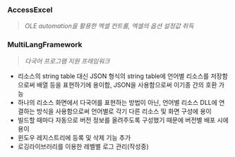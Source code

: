 ### AccessExcel
> _OLE automation을 활용한 엑셀 컨트롤, 엑셀의 옵션 설정값 취득_

### MultiLangFramework
> _다국어 프로그램 지원 프레임워크_
* 리소스의 string table 대신 JSON 형식의 string table에 언어별 리소스를 저장함으로써 배열 등을 표현하기에 용이함, JSON을 사용함으로써 이기종 간의 호환 가능
* 하나의 리소스 화면에서 다국어를 표현하는 방법이 아닌, 언어별 리소스 DLL에 연결하는 방식을 사용함으로써 언어별로 각기 다른 리소스 및 화면 구성에 용이
* 빌드할 때마다 자동으로 버전 정보를 올려주도록 구성했기 때문에 버전별 배포 시에 용이
* 윈도우 레지스트리에 등록 및 삭제 기능 추가
* 로깅라이브러리를 이용한 레벨별 로그 관리(작성중)

